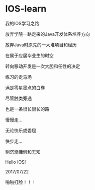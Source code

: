 # IOS-learn
我的IOS学习之路

放弃学院一路走来的Java开发体系培养方向

放弃Java时原先的一大堆项目和经历

在属于应届毕业生的时空

转向移动开发是一次大胆和任性的决定



练习的走马场

满是零星墨点的白卷

尽管触类旁通

也是一条很长很长的路



慢慢走...

无论快乐或委屈



快步走...

别沉溺慵懒和无知



Hello IOS!

2017/07/22


啪啪打脸！！！

